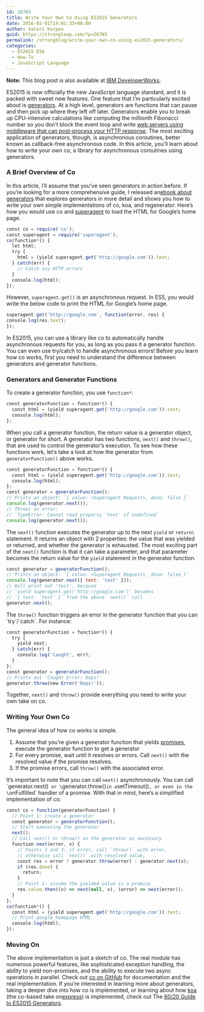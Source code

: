 ```yaml
---
id: 26765
title: Write Your Own Co Using ES2015 Generators
date: 2016-02-01T14:01:33+00:00
author: Valeri Karpov
guid: https://strongloop.com/?p=26765
permalink: /strongblog/write-your-own-co-using-es2015-generators/
categories:
  - ES2015 ES6
  - How-To
  - JavaScript Language
---
```


**Note:** This blog post is also available at [IBM DeveloperWorks](https://developer.ibm.com/node/2016/02/01/write-your-own-co-using-es2015-generators/).

ES2015 is now officially the new JavaScript language standard, and it is packed with sweet new features. One feature that I&#8217;m particularly excited about is [​generators​](https://developer.mozilla.org/en-US/docs/Web/JavaScript/Reference/Statements/function*). At a high level, generators are functions that can pause and then pick up where they left off later. Generators enable you to break up CPU­-intensive calculations like computing the millionth Fibonacci number so you don&#8217;t block the event loop and write ​[web servers using middleware that can post-­process your HTTP response](https://www.npmjs.com/package/koa)​. The most exciting application of generators, though, is asynchronous coroutines, better known as callback-­free asynchronous code. In this article, you&#8217;ll learn about how to write your own ​co​, a library for asynchronous coroutines using generators.

<!--more-->

### A Brief Overview of Co

In this article, I&#8217;ll assume that you&#8217;ve seen generators in action before. If you&#8217;re looking for a more comprehensive guide, I released an ​[ebook about generators](http://es2015generators.com/)​ that explores generators in more detail and shows you how to write your own simple implementations of co, koa, and regenerator. Here&#8217;s how you would use co and [​superagent​](https://www.npmjs.com/package/superagent) to load the HTML for Google&#8217;s home page.

```js
const​ co = ​require​(​'co'​);
const​ superagent = ​require​(​'superagent'​);
co(​function​*() {
  ​let​ html;
  ​try​ {
    html = (​yield​ superagent.get(​'http://google.com'​)).text;
  } ​catch​(err) {
    ​// Catch any HTTP errors
  }
  ​console​.log(html);
});
```

However, `superagent.get()` is an asynchronous request. In ES5, you would write the below code to print the HTML for Google&#8217;s home page.

```js
superagent.get(​'http://google.com'​, ​function​(error, res) {
​console​.log(res.text);
});
```

In ES2015, you can use a library like co to automatically handle asynchronous requests for you, as long as you pass it a generator function. You can even use try/catch to handle asynchronous errors! Before you learn how co works, first you need to understand the difference between generators and generator functions.

### Generators and Generator Functions

To create a ​generator function​, you use `function*`:

```js
const​ generatorFunction = ​function​*() {
  ​const​ html = (​yield​ superagent.get(​'http://google.com'​)).text;
  ​console​.log(html);
};
```

When you call a generator function, the return value is a generator object, or generator​ for short. A generator has two functions, `next()` and `throw()`, that are used to control the generator&#8217;s execution. To see how these functions work, let&#8217;s take a look at how the generator from `generatorFunction()` above works.

```js
const​ generatorFunction = ​function​*() {
  ​const​ html = (​yield​ superagent.get(​'http://google.com'​)).text;
  ​console​.log(html);
};
const​ generator = generatorFunction();
// Prints an object: `{ value: <Superagent Request>, done: false }`
console​.log(generator.next());
// Throws an error:
// `TypeError: Cannot read property 'text' of undefined`
console​.log(generator.next());
```

The `next()` function executes the generator up to the next `yield` or `return\` statement. It returns an object with 2 properties: the value that was yielded or returned, and whether the generator is exhausted. The most exciting part of the `next()` function is that it can take a parameter, and that parameter becomes the return value for the `yield` statement in the generator function.

```js
const​ generator = generatorFunction();
// Prints an object: `{ value: <Superagent Request>, done: false }`
console​.log(generator.next({ text: ​'test'​ }));
// Will print out 'test', because
// `yield superagent.get('http://google.com')` becomes
// `{ text: 'test' }` from the above `next()` call
generator.next();
```

The `throw()` function triggers an error in the generator function that you can \`try\`/\`catch\`. For instance:

```js
const​ generatorFunction = ​function​*() {
  ​try​ {
    ​yield​ next;
  } ​catch​(err) {
    ​console​.log(​'Caught'​, err);
  }
};
const​ generator = generatorFunction();
// Prints out 'Caught Error: Oops!'
generator.throw(​new​ ​Error​(​'Oops!'​));
```

Together, `next()` and `throw()` provide everything you need to write your own take on co.

### Writing Your Own Co

The general idea of how co works is simple.

  1. Assume that you&#8217;re given a generator function that yields [​promises​](https://strongloop.com/strongblog/node-js-callback-hell-promises-generators/), execute the generator function to get a generator
  2. For every promise, wait until it resolves or errors. Call `next()` with the resolved value if the promise resolves.
  3. If the promise errors, call `throw()` with the associated error.

It&#8217;s important to note that you can call `next()` asynchronously. You can call \`generator.next()` or​ \`generator.throw()` in a `setTimeout()`, or even in the \`onFulfilled` handler of a promise. With that in mind, here&#8217;s a simplified implementation of co:

```js
const​ co = ​function​(generatorFunction) {
  ​// Point 1: create a generator
  ​const​ generator = generatorFunction();
  ​// Start executing the generator
  next();
  ​// Call next() or throw() on the generator as necessary
  ​function​ ​next​(error, v) {
    ​// Points 2 and 3: if error, call `throw()` with error,
    ​// otherwise call `next()` with resolved value,
    ​const​ res = error ? generator.throw(error) : generator.next(v);
    ​if​ (res.done) {
      ​return​;
    }
    ​// Point 1: assume the yielded value is a promise
    res.value.then((v) => next(null, v), (error) => next(error));
  }
};
co(​function​*() {
  ​const​ html = (​yield​ superagent.get(​'http://google.com'​)).text;
  ​// Print google homepage HTML
  ​console​.log(html);
});
```

### Moving On

The above implementation is just a sketch of co. The real module has numerous powerful features, like sophisticated exception handling, the ability to yield non-­promises, and the ability to execute two async operations in parallel. Check out ​[co on GitHub​](https://github.com/tj/co) for documentation and the real implementation. If you&#8217;re interested in learning more about generators, taking a deeper dive into how co is implemented, or learning about how [​koa​](https://www.npmjs.com/package/koa) (the co-­based take on [​express​](https://www.npmjs.com/package/express)) is implemented, check out ​The [80/20 Guide to ES2015 Generators](http://es2015generators.com/)​.
